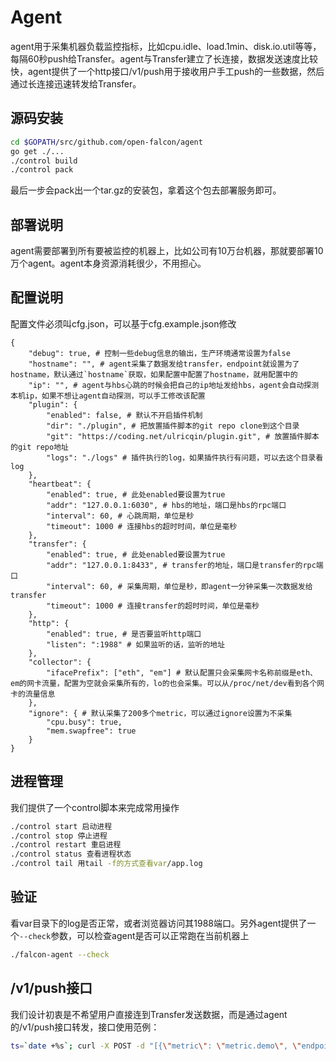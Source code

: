 # Agent

agent用于采集机器负载监控指标，比如cpu.idle、load.1min、disk.io.util等等，每隔60秒push给Transfer。agent与Transfer建立了长连接，数据发送速度比较快，agent提供了一个http接口/v1/push用于接收用户手工push的一些数据，然后通过长连接迅速转发给Transfer。

## 源码安装

```bash
cd $GOPATH/src/github.com/open-falcon/agent
go get ./...
./control build
./control pack
```

最后一步会pack出一个tar.gz的安装包，拿着这个包去部署服务即可。

## 部署说明

agent需要部署到所有要被监控的机器上，比如公司有10万台机器，那就要部署10万个agent。agent本身资源消耗很少，不用担心。


## 配置说明

配置文件必须叫cfg.json，可以基于cfg.example.json修改

```
{
    "debug": true, # 控制一些debug信息的输出，生产环境通常设置为false
    "hostname": "", # agent采集了数据发给transfer，endpoint就设置为了hostname，默认通过`hostname`获取，如果配置中配置了hostname，就用配置中的
    "ip": "", # agent与hbs心跳的时候会把自己的ip地址发给hbs，agent会自动探测本机ip，如果不想让agent自动探测，可以手工修改该配置
    "plugin": {
        "enabled": false, # 默认不开启插件机制
        "dir": "./plugin", # 把放置插件脚本的git repo clone到这个目录
        "git": "https://coding.net/ulricqin/plugin.git", # 放置插件脚本的git repo地址
        "logs": "./logs" # 插件执行的log，如果插件执行有问题，可以去这个目录看log
    },
    "heartbeat": {
        "enabled": true, # 此处enabled要设置为true
        "addr": "127.0.0.1:6030", # hbs的地址，端口是hbs的rpc端口
        "interval": 60, # 心跳周期，单位是秒
        "timeout": 1000 # 连接hbs的超时时间，单位是毫秒
    },
    "transfer": {
        "enabled": true, # 此处enabled要设置为true
        "addr": "127.0.0.1:8433", # transfer的地址，端口是transfer的rpc端口
        "interval": 60, # 采集周期，单位是秒，即agent一分钟采集一次数据发给transfer
        "timeout": 1000 # 连接transfer的超时时间，单位是毫秒
    },
    "http": {
        "enabled": true, # 是否要监听http端口
        "listen": ":1988" # 如果监听的话，监听的地址
    },
    "collector": {
        "ifacePrefix": ["eth", "em"] # 默认配置只会采集网卡名称前缀是eth、em的网卡流量，配置为空就会采集所有的，lo的也会采集。可以从/proc/net/dev看到各个网卡的流量信息
    },
    "ignore": { # 默认采集了200多个metric，可以通过ignore设置为不采集
        "cpu.busy": true,
        "mem.swapfree": true
    }
}

```

## 进程管理

我们提供了一个control脚本来完成常用操作

```bash
./control start 启动进程
./control stop 停止进程
./control restart 重启进程
./control status 查看进程状态
./control tail 用tail -f的方式查看var/app.log
```

## 验证

看var目录下的log是否正常，或者浏览器访问其1988端口。另外agent提供了一个`--check`参数，可以检查agent是否可以正常跑在当前机器上

```bash
./falcon-agent --check
```

## /v1/push接口

我们设计初衷是不希望用户直接连到Transfer发送数据，而是通过agent的/v1/push接口转发，接口使用范例：

```bash
ts=`date +%s`; curl -X POST -d "[{\"metric\": \"metric.demo\", \"endpoint\": \"qd-open-falcon-judge01.hd\", \"timestamp\": $ts,\"step\": 60,\"value\": 9,\"counterType\": \"GAUGE\",\"tags\": \"project=falcon,module=judge\"}]" http://127.0.0.1:1988/v1/push
```
